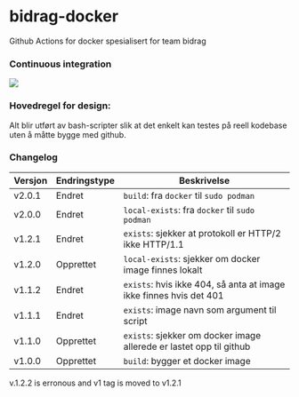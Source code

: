 # bidrag-docker
Github Actions for docker spesialisert for team bidrag

### Continuous integration
![](https://github.com/navikt/bidrag-docker/workflows/build%20actions/badge.svg)

### Hovedregel for design:
Alt blir utført av bash-scripter slik at det enkelt kan testes på reell kodebase uten å måtte bygge med
github.

### Changelog

Versjon | Endringstype | Beskrivelse
--------|--------------|------------
v2.0.1  | Endret       | `build`: fra `docker` til `sudo podman`
v2.0.0  | Endret       | `local-exists`: fra `docker` til `sudo podman`
v1.2.1  | Endret       | `exists`: sjekker at protokoll er HTTP/2 ikke HTTP/1.1
v1.2.0  | Opprettet    | `local-exists`: sjekker om docker image finnes lokalt
v1.1.2  | Endret       | `exists`: hvis ikke 404, så anta at image ikke finnes hvis det 401
v1.1.1  | Endret       | `exists`: image navn som argument til script
v1.1.0  | Opprettet    | `exists`: sjekker om docker image allerede er lastet opp til github
v1.0.0  | Opprettet    | `build`: bygger et docker image 

v.1.2.2 is erronous and v1 tag is moved to v1.2.1